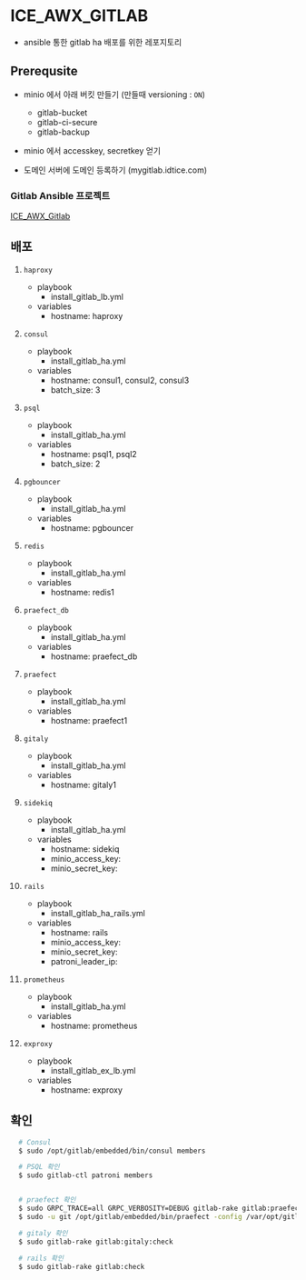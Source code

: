 # ICE_AWX_GITLAB

- ansible 통한 gitlab ha 배포를 위한 레포지토리

## Prerequsite

- minio 에서 아래 버킷 만들기 (만들때 versioning : `ON`)
  - gitlab-bucket
  - gitlab-ci-secure
  - gitlab-backup

- minio 에서 accesskey, secretkey 얻기

- 도메인 서버에 도메인 등록하기 (mygitlab.idtice.com)

### Gitlab Ansible 프로젝트

[ICE_AWX_Gitlab](https://github.com/iceTeamRepo/ICE_AWX_Gitlab.git)

## 배포

1. `haproxy`
   - playbook
     - install_gitlab_lb.yml
   - variables
     - hostname: haproxy

2. `consul`
   - playbook
     - install_gitlab_ha.yml
   - variables
     - hostname: consul1, consul2, consul3
     - batch_size: 3

3. `psql`
   - playbook
     - install_gitlab_ha.yml
   - variables
     - hostname: psql1, psql2
     - batch_size: 2

4. `pgbouncer`
   - playbook
     - install_gitlab_ha.yml
   - variables
     - hostname: pgbouncer

5. `redis`
   - playbook
     - install_gitlab_ha.yml
   - variables
     - hostname: redis1

4. `praefect_db`
   - playbook
     - install_gitlab_ha.yml
   - variables
     - hostname: praefect_db

5. `praefect`
   - playbook
     - install_gitlab_ha.yml
   - variables
     - hostname: praefect1

6. `gitaly`
   - playbook
     - install_gitlab_ha.yml
   - variables
     - hostname: gitaly1

7. `sidekiq`
   - playbook
     - install_gitlab_ha.yml
   - variables
     - hostname: sidekiq
     - minio_access_key: <minio access key>
     - minio_secret_key: <minio secret key>

8.  `rails`
    - playbook
      - install_gitlab_ha_rails.yml
    - variables
      - hostname: rails
      - minio_access_key: <minio access key>
      - minio_secret_key: <minio secret key>
      - patroni_leader_ip: <patroni leader ip>

9.  `prometheus`
    - playbook
      - install_gitlab_ha.yml
    - variables
      - hostname: prometheus

10. `exproxy`
    - playbook
      - install_gitlab_ex_lb.yml
    - variables
      - hostname: exproxy

## 확인

 
  ```bash
    # Consul
    $ sudo /opt/gitlab/embedded/bin/consul members

    # PSQL 확인
    $ sudo gitlab-ctl patroni members

  
    # praefect 확인 
    $ sudo GRPC_TRACE=all GRPC_VERBOSITY=DEBUG gitlab-rake gitlab:praefect:check
    $ sudo -u git /opt/gitlab/embedded/bin/praefect -config /var/opt/gitlab/praefect/config.toml sql-ping

    # gitaly 확인
    $ sudo gitlab-rake gitlab:gitaly:check 
    
    # rails 확인
    $ sudo gitlab-rake gitlab:check
  ```